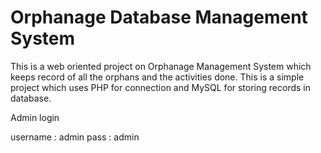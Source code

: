 # Orphanage Database Management System

This is a web oriented project on Orphanage Management System which keeps record of all the orphans and the activities done. This is a simple project which uses PHP for connection and MySQL for storing records in database.

Admin login

username : admin
pass : admin

